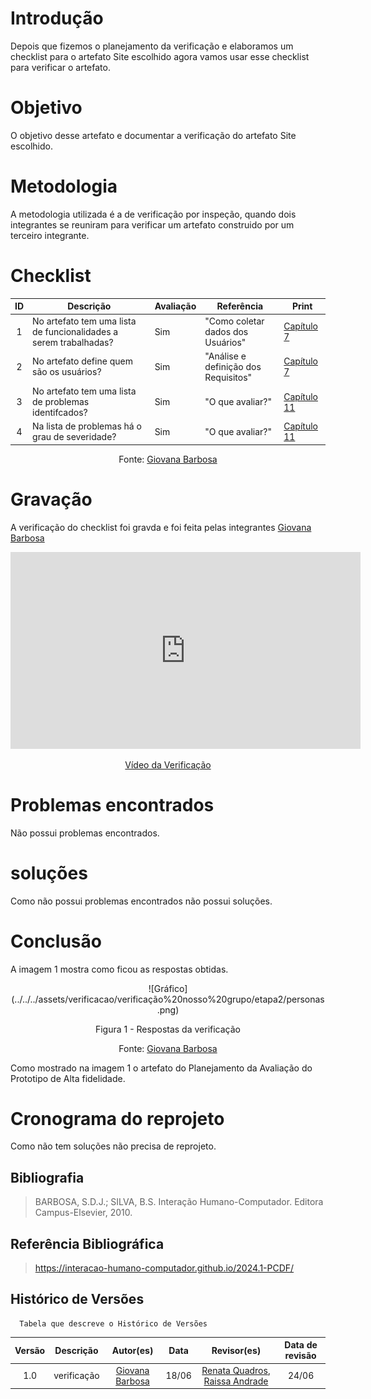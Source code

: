 # Introdução
Depois que fizemos o planejamento da verificação e elaboramos um checklist para o artefato Site escolhido agora vamos usar esse checklist para verificar o artefato.

# Objetivo
O objetivo desse artefato e documentar a verificação do artefato Site escolhido.

# Metodologia
A metodologia utilizada é a de verificação por inspeção, quando dois integrantes se reuniram para verificar um artefato construido por um terceiro integrante.

# Checklist
| ID | Descrição | Avaliação | Referência | Print |
| :----: | --------- | ---------- | ----------- | ------- |
| 1 | No artefato tem uma lista de funcionalidades a serem trabalhadas? | Sim|"Como coletar dados dos Usuários" | [Capítulo 7](image-3.png) |
| 2 | No artefato define quem são os usuários? | Sim| "Análise e definição dos Requisitos"| [Capítulo 7](image-2.png) |
| 3 | No artefato tem uma lista de problemas identifcados?  | Sim| "O que avaliar?" | [Capítulo 11](image.png) |
| 4 | Na lista de problemas há o grau de severidade? |Sim | "O que avaliar?" | [Capítulo 11](image.png)|


<center> <p>Fonte: <a href="https://github.com/gio221">Giovana Barbosa</a></p></center>

# Gravação
A verificação do checklist foi gravda e foi feita pelas integrantes [Giovana Barbosa](https://github.com/gio221) 

<p style="text-align: center"><iframe width="560" height="315" src="https://www.youtube.com/embed/Tr_56rHv1V8 " title="YouTube video player" frameborder="0" allow="accelerometer; autoplay; clipboard-write; encrypted-media; gyroscope; picture-in-picture; web-share" referrerpolicy="strict-origin-when-cross-origin" allowfullscreen></iframe></p>
<p style="text-align: center"><a href="https://youtu.be/Tr_56rHv1V8 " target="blanket">Vídeo da Verificação</a></p>

# Problemas encontrados
Não possui problemas encontrados.

# soluções
Como não possui problemas encontrados não possui soluções.

# Conclusão
A imagem 1 mostra como ficou as respostas obtidas.
<center>
![Gráfico](../../../assets/verificacao/verificação%20nosso%20grupo/etapa2/personas.png)
<div align="center">
<p> Figura 1 - Respostas da verificação</p>
 <center>  <p>Fonte: <a href="https://github.com/gio221">Giovana Barbosa</a></p></center>        
</div></center>

Como mostrado na imagem 1 o artefato do Planejamento da Avaliação do Prototipo de Alta fidelidade.

# Cronograma do reprojeto
Como não tem soluções não precisa de reprojeto.

## Bibliografia
> BARBOSA, S.D.J.; SILVA, B.S. Interação Humano-Computador. Editora Campus-Elsevier, 2010.

## Referência Bibliográfica

> https://interacao-humano-computador.github.io/2024.1-PCDF/

## Histórico de Versões
      Tabela que descreve o Histórico de Versões

|     Versão       |     Descrição      |      Autor(es)      | Data           |  Revisor(es)          |Data de revisão|
| :----------------------------------------------------------: | :-------------------------------: | :-------------------------------------------------: | :-------------------------------: |  :-------------------------------: | :-------------------------------: |
| 1.0 | verificação |[Giovana Barbosa](https://github.com/gio221) | 18/06 |  [Renata Quadros](https://github.com/Renatinha28), [Raissa Andrade](https://github.com/RaissaAndradeS)| 24/06|
